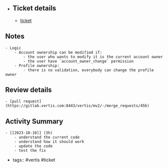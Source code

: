 - ## Ticket details
	- [ticket](https://gitlab.vertis.com:8443/vertis/mv2/-/issues/7043)
## Notes
	- Logic
		- Account ownership can be modified if:
			- the user who wants to modify it is the current account owner
			- the user have `account_owner_change` permission
		- Profile ownership:
			- there is no validation, everybody can change the profile owner
## Review details
	- [pull request](https://gitlab.vertis.com:8443/vertis/mv2/-/merge_requests/456)
## Activity Summary
	- [[2023-10-10]] (3h)
		- understand the current code
		- understand how it should work
		- update the code
		- test the fix
- tags:: #vertis #ticket